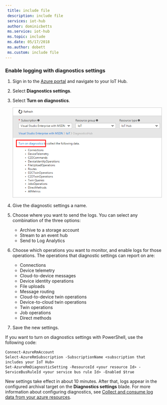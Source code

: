 ```yaml
---
 title: include file
 description: include file
 services: iot-hub
 author: dominicbetts
 ms.service: iot-hub
 ms.topic: include
 ms.date: 05/17/2018
 ms.author: dobett
 ms.custom: include file
---
```


### Enable logging with diagnostics settings

1. Sign in to the [Azure portal][lnk-portal] and navigate to your IoT Hub.
1. Select **Diagnostics settings**.
1. Select **Turn on diagnostics**.

   ![Turn on diagnostics][1]

1. Give the diagnostic settings a name.
1. Choose where you want to send the logs. You can select any combination of the three options:
   * Archive to a storage account
   * Stream to an event hub
   * Send to Log Analytics
1. Choose which operations you want to monitor, and enable logs for those operations. The operations that diagnostic settings can report on are:
   * Connections
   * Device telemetry
   * Cloud-to-device messages
   * Device identity operations
   * File uploads
   * Message routing
   * Cloud-to-device twin operations
   * Device-to-cloud twin operations
   * Twin operations
   * Job operations
   * Direct methods  
1. Save the new settings. 

If you want to turn on diagnostics settings with PowerShell, use the following code:

```azurepowershell
Connect-AzureRmAccount
Select-AzureRmSubscription -SubscriptionName <subscription that includes your IoT Hub>
Set-AzureRmDiagnosticSetting -ResourceId <your resource Id> -ServiceBusRuleId <your service bus rule Id> -Enabled $true
```

New settings take effect in about 10 minutes. After that, logs appear in the configured archival target on the **Diagnostics settings** blade. For more information about configuring diagnostics, see [Collect and consume log data from your azure resources][lnk-diagnostics-settings].

<!-- Images -->
[1]: ./media/iot-hub-diagnostics-settings/turnondiagnostics.png

<!-- Links -->
[lnk-portal]: https://portal.azure.com
[lnk-diagnostics-settings]: ../articles/monitoring-and-diagnostics/monitoring-overview-of-diagnostic-logs.md
